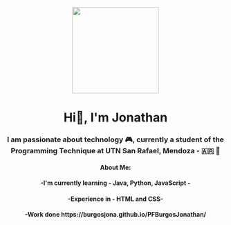 <div id="header" align="center">
  <img
    src="https://media.giphy.com/media/zOvBKUUEERdNm/giphy.gif"
    width="200"
  />
  <h1 align="center">Hi👋, I'm Jonathan</h1>
  <h3 align="center">
    I am passionate about technology 🎮, currently a student of the Programming
    Technique at UTN San Rafael, Mendoza - 🇦🇷 🧉
  </h3>
  <h4>About Me: </h4>
  <h4>-I'm currently learning - Java, Python, JavaScript -</h4>
  <h4>-Experience in - HTML and CSS-</h4>
  <h4>-Work done https://burgosjona.github.io/PFBurgosJonathan/</h4>
</div>
